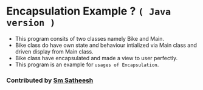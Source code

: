 # Encapsulation Example ? `( Java version )`

* This program consits of two classes namely Bike and Main.
* Bike class do have own state and behaviour intialized via Main class and driven display from Main class.
* Bike class have encapsulated and made a view to user perfectly.
* This program is an example for `usages of Encapsulation`.

### Contributed by [Sm Satheesh](https://github.com/smsatheesh)